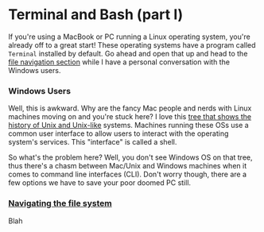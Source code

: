 # Terminal and Bash (part I)

If you're using a MacBook or PC running a Linux operating system, you're already off to a great start! These operating systems have a program called `Terminal` installed by default. Go ahead and open that up and head to the [file navigation section](1-terminal_I.md/#nav-sys) while I have a personal conversation with the Windows users.

### Windows Users

Well, this is awkward. Why are the fancy Mac people and nerds with Linux machines moving on and you're stuck here? I love this [tree that shows the history of Unix and Unix-like](https://en.wikipedia.org/wiki/History_of_Unix#/media/File:Unix_history-simple.svg) systems. Machines running these OSs use a common user interface to allow users to interact with the operating system's services. This "interface" is called a shell.

So what's the problem here? Well, you don't see Windows OS on that tree, thus there's a chasm between Mac/Unix and Windows machines when it comes to command line interfaces (CLI). Don't worry though, there are a few options we have to save your poor doomed PC still.

### [Navigating the file system](#nav-sys)

Blah
